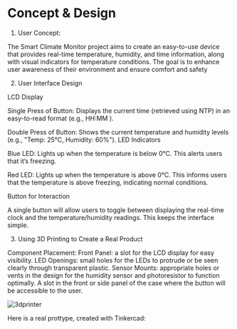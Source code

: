 # Concept & Design

1. User Concept:

The Smart Climate Monitor project aims to create an easy-to-use device that provides real-time temperature, humidity, and time information, along with visual indicators for temperature conditions. The goal is to enhance user awareness of their environment and ensure comfort and safety

2. User Interface Design

LCD Display

Single Press of Button: Displays the current time (retrieved using NTP) in an easy-to-read format (e.g., HH:MM
).

Double Press of Button: Shows the current temperature and humidity levels (e.g., "Temp: 25°C, Humidity: 60%").
LED Indicators

Blue LED: Lights up when the temperature is below 0°C. This alerts users that it’s freezing.

Red LED: Lights up when the temperature is above 0°C. This informs users that the temperature is above freezing, indicating normal conditions.

Button for Interaction

A single button will allow users to toggle between displaying the real-time clock and the temperature/humidity readings. This keeps the interface simple.

3. Using 3D Printing to Create a Real Product

Component Placement:
Front Panel:  a slot for the LCD display for easy visibility.
LED Openings: small holes for the LEDs to protrude or be seen clearly through transparent plastic.
Sensor Mounts:  appropriate holes or vents in the design for the humidity sensor and photoresistor to function optimally.
A slot in the front or side panel of the case where the button will be accessible to the user.


![3dprinter](/assets/printer.jpg)

Here is a real prottype, created with Tinkercad:




